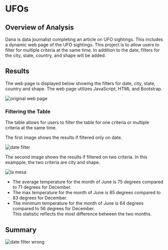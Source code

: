 # UFOs

## Overview of Analysis

Dana is data journalist completing an article on UFO sightings.  This includes a dynamic web page of the UFO sightings.  This project is to allow users to filter for multiple criteria at the same time. In addition to the date, filters for the city, state, country, and shape will be added.


## Results 

The web page is displayed below showing the filters for date, city, state, country and shape.  The web page utilizes JavaScript, HTML and Bootstrap.

![original web page](https://user-images.githubusercontent.com/100876517/172072073-df9a0b8b-d0e1-4af1-8d25-0248f790e9f8.png)

### Filtering the Table

The table allows for users to filter the table for one criteria or multiple criteria at the same time.

The first image shows the results if filtered only on date.

![date filter](https://user-images.githubusercontent.com/100876517/172072590-50406e6e-be55-479d-8523-cd39e4d7c108.png)

The second image shows the results if filtered on two criteria.  In this exampple, the two criteria are city and shape.

![la mesa](https://user-images.githubusercontent.com/100876517/172072607-2271554a-1173-46fa-a8d2-cb9e91215a0c.png)




* The average temperature for the month of June is 75 degrees compared to 71 degrees for December.
* The max temperature for the month of June is 85 degrees compared to 83 degrees for December.
* The minimum temperature for the month of June is 64 degrees compared to 56 degrees for December.  
  This statistic reflects the most difference between the two months.

## Summary

![date filter wrong](https://user-images.githubusercontent.com/100876517/172072593-f3ced014-1d84-4bdc-a52d-f2167982c847.png)
